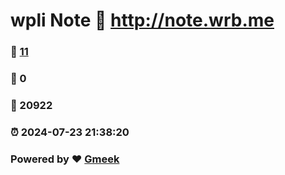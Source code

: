 # wpli Note :link: http://note.wrb.me 
### :page_facing_up: [11](http://note.wrb.me/tag.html) 
### :speech_balloon: 0 
### :hibiscus: 20922 
### :alarm_clock: 2024-07-23 21:38:20 
### Powered by :heart: [Gmeek](https://github.com/Meekdai/Gmeek)
